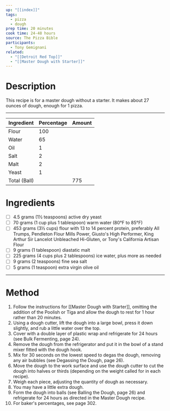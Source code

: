 ```yaml
---
up: "[[index]]"
tags:
  - pizza
  - dough
prep time: 20 minutes
cook time: 24-48 hours
source: The Pizza Bible
participants:
  - Tony Gemignani
related:
  - "[[Detroit Red Top]]"
  - "[[Master Dough with Starter]]"
---
```

# Description
This recipe is for a master dough without a starter. It makes about 27 ounces of dough, enough for 1 pizza.

---

| Ingredient | Percentage | Amount |
| ---- | ---- | ---- |
| Flour | 100 |  |
| Water | 65 |  |
| Oil | 1 |  |
| Salt | 2 |  |
| Malt | 2 |  |
| Yeast | 1 |  |
| Total (Ball) |  | 775 |
<!-- TBLFM: @I$>=(@>$>/(sum(@2$2..@5$2)*0.01));%.0f -->
<!-- TBLFM: @3$>..@6$>=(($-1*0.01)*@I$>);%.2f -->

<!-- haha, good luck: https://github.com/tgrosinger/md-advanced-tables/blob/main/docs/formulas.md -->
# Ingredients
- [ ] 4.5 grams (1½ teaspoons) active dry yeast
- [ ] 70 grams (1 cup plus 1 tablespoon) warm water (80°F to 85°F)
- [ ] 453 grams (3½ cups) flour with 13 to 14 percent protein, preferably All Trumps, Pendleton Flour Mills Power, Giusto's High Performer, King Arthur Sir Lancelot Unbleached Hi-Gluten, or Tony's California Artisan Flour
- [ ] 9 grams (1 tablespoon) diastatic malt
- [ ] 225 grams (4 cups plus 2 tablespoons) ice water, plus more as needed
- [ ] 9 grams (2 teaspoons) fine sea salt
- [ ] 5 grams (1 teaspoon) extra virgin olive oil

---

# Method
1. Follow the instructions for [[Master Dough with Starter]], omitting the addition of the Poolish or Tiga and allow the dough to rest for 1 hour rather than 20 minutes.
2. Using a dough cutter, lift the dough into a large bowl, press it down slightly, and rub a little water over the top.
3. Cover with a double layer of plastic wrap and refrigerate for 24 hours (see Bulk Fermenting, page 24).
4. Remove the dough from the refrigerator and put it in the bowl of a stand mixer fitted with the dough hook.
5. Mix for 30 seconds on the lowest speed to degas the dough, removing any air bubbles (see Degassing the Dough, page 26).
6. Move the dough to the work surface and use the dough cutter to cut the dough into halves or thirds (depending on the weight called for in each recipe).
7. Weigh each piece, adjusting the quantity of dough as necessary.
8. You may have a little extra dough.
9. Form the dough into balls (see Balling the Dough, page 26) and refrigerate for 24 hours as directed in the Master Dough recipe.
10. For baker's percentages, see page 302.